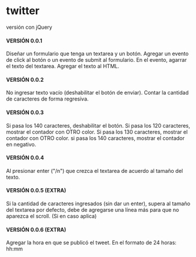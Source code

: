 # twitter
versión con jQuery

#### VERSIÓN 0.0.1
Diseñar un formulario que tenga un textarea y un botón.
Agregar un evento de click al botón o un evento de submit al formulario.
En el evento, agarrar el texto del textarea.
Agregar el texto al HTML.
#### VERSIÓN 0.0.2
No ingresar texto vacío (deshabilitar el botón de enviar).
Contar la cantidad de caracteres de forma regresiva.
#### VERSIÓN 0.0.3
Si pasa los 140 caracteres, deshabilitar el botón.
Si pasa los 120 caracteres, mostrar el contador con OTRO color.
Si pasa los 130 caracteres, mostrar el contador con OTRO color.
si pasa los 140 caracteres, mostrar el contador en negativo.
#### VERSIÓN 0.0.4
Al presionar enter ("/n") que crezca el textarea de acuerdo al tamaño del texto.
#### VERSIÓN 0.0.5 (EXTRA)
Si la cantidad de caracteres ingresados (sin dar un enter), supera al tamaño del textarea por defecto, debe de agregarse una línea más para que no aparezca el scroll. (Si en caso aplica)
#### VERSIÓN 0.0.6 (EXTRA)
Agregar la hora en que se publicó el tweet. En el formato de 24 horas: hh:mm
